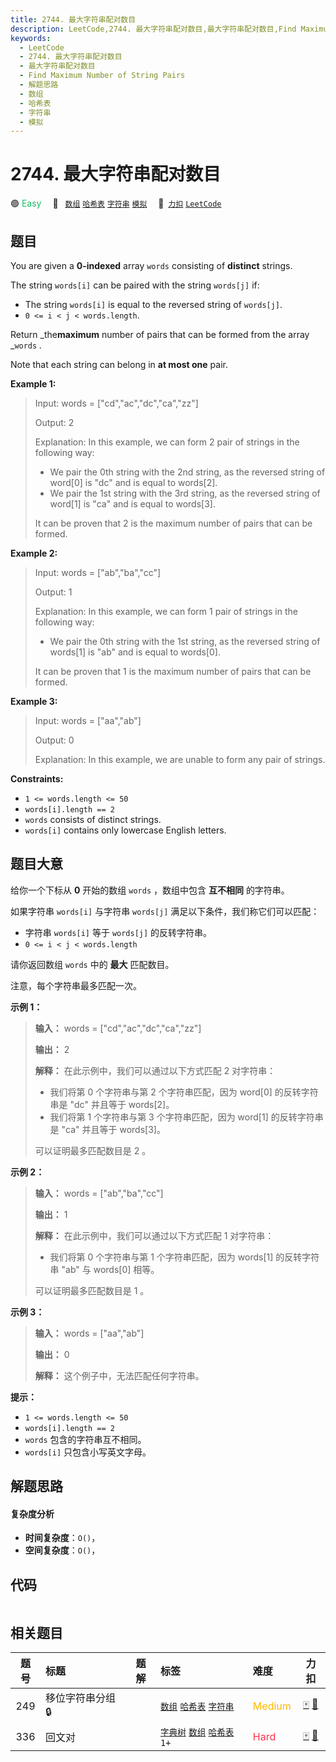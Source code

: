 ```yaml
---
title: 2744. 最大字符串配对数目
description: LeetCode,2744. 最大字符串配对数目,最大字符串配对数目,Find Maximum Number of String Pairs,解题思路,数组,哈希表,字符串,模拟
keywords:
  - LeetCode
  - 2744. 最大字符串配对数目
  - 最大字符串配对数目
  - Find Maximum Number of String Pairs
  - 解题思路
  - 数组
  - 哈希表
  - 字符串
  - 模拟
---
```


# 2744. 最大字符串配对数目

🟢 <font color=#15bd66>Easy</font>&emsp; 🔖&ensp; [`数组`](/tag/array.md) [`哈希表`](/tag/hash-table.md) [`字符串`](/tag/string.md) [`模拟`](/tag/simulation.md)&emsp; 🔗&ensp;[`力扣`](https://leetcode.cn/problems/find-maximum-number-of-string-pairs) [`LeetCode`](https://leetcode.com/problems/find-maximum-number-of-string-pairs)

## 题目

You are given a **0-indexed** array `words` consisting of **distinct**
strings.

The string `words[i]` can be paired with the string `words[j]` if:

  * The string `words[i]` is equal to the reversed string of `words[j]`.
  * `0 <= i < j < words.length`.

Return _the**maximum** number of pairs that can be formed from the array
_`words` _._

Note that each string can belong in **at most one** pair.



**Example 1:**

> Input: words = ["cd","ac","dc","ca","zz"]
> 
> Output: 2
> 
> Explanation: In this example, we can form 2 pair of strings in the following way:
> - We pair the 0th string with the 2nd string, as the reversed string of word[0] is "dc" and is equal to words[2].
> - We pair the 1st string with the 3rd string, as the reversed string of word[1] is "ca" and is equal to words[3].
> 
> It can be proven that 2 is the maximum number of pairs that can be formed.

**Example 2:**

> Input: words = ["ab","ba","cc"]
> 
> Output: 1
> 
> Explanation: In this example, we can form 1 pair of strings in the following way:
> - We pair the 0th string with the 1st string, as the reversed string of words[1] is "ab" and is equal to words[0].
> 
> It can be proven that 1 is the maximum number of pairs that can be formed.

**Example 3:**

> Input: words = ["aa","ab"]
> 
> Output: 0
> 
> Explanation: In this example, we are unable to form any pair of strings.

**Constraints:**

  * `1 <= words.length <= 50`
  * `words[i].length == 2`
  * `words` consists of distinct strings.
  * `words[i]` contains only lowercase English letters.


## 题目大意

给你一个下标从 **0**  开始的数组 `words` ，数组中包含 **互不相同**  的字符串。

如果字符串 `words[i]` 与字符串 `words[j]` 满足以下条件，我们称它们可以匹配：

  * 字符串 `words[i]` 等于 `words[j]` 的反转字符串。
  * `0 <= i < j < words.length`

请你返回数组 `words` 中的 **最大**  匹配数目。

注意，每个字符串最多匹配一次。



**示例 1：**

> 
> 
> 
> 
> 
> **输入：** words = ["cd","ac","dc","ca","zz"]
> 
> **输出：** 2
> 
> **解释：** 在此示例中，我们可以通过以下方式匹配 2 对字符串：
> - 我们将第 0 个字符串与第 2 个字符串匹配，因为 word[0] 的反转字符串是 "dc" 并且等于 words[2]。
> - 我们将第 1 个字符串与第 3 个字符串匹配，因为 word[1] 的反转字符串是 "ca" 并且等于 words[3]。
> 
> 可以证明最多匹配数目是 2 。
> 
> 

**示例 2：**

> 
> 
> 
> 
> 
> **输入：** words = ["ab","ba","cc"]
> 
> **输出：** 1
> 
> **解释：** 在此示例中，我们可以通过以下方式匹配 1 对字符串：
> - 我们将第 0 个字符串与第 1 个字符串匹配，因为 words[1] 的反转字符串 "ab" 与 words[0] 相等。
> 
> 可以证明最多匹配数目是 1 。
> 
> 

**示例 3：**

> 
> 
> 
> 
> 
> **输入：** words = ["aa","ab"]
> 
> **输出：** 0
> 
> **解释：** 这个例子中，无法匹配任何字符串。
> 
> 



**提示：**

  * `1 <= words.length <= 50`
  * `words[i].length == 2`
  * `words` 包含的字符串互不相同。
  * `words[i]` 只包含小写英文字母。


## 解题思路

#### 复杂度分析

- **时间复杂度**：`O()`，
- **空间复杂度**：`O()`，

## 代码

```javascript

```

## 相关题目

<!-- prettier-ignore -->
| 题号 | 标题 | 题解 | 标签 | 难度 | 力扣 |
| :------: | :------ | :------: | :------ | :------ | :------: |
| 249 | 移位字符串分组 🔒 |  |  [`数组`](/tag/array.md) [`哈希表`](/tag/hash-table.md) [`字符串`](/tag/string.md) | <font color=#ffb800>Medium</font> | [🀄️](https://leetcode.cn/problems/group-shifted-strings) [🔗](https://leetcode.com/problems/group-shifted-strings) |
| 336 | 回文对 |  |  [`字典树`](/tag/trie.md) [`数组`](/tag/array.md) [`哈希表`](/tag/hash-table.md) `1+` | <font color=#ff334b>Hard</font> | [🀄️](https://leetcode.cn/problems/palindrome-pairs) [🔗](https://leetcode.com/problems/palindrome-pairs) |